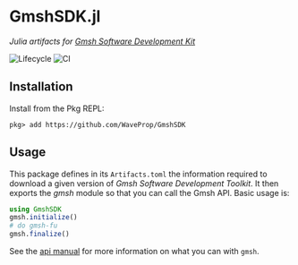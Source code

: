 # GmshSDK.jl
*Julia artifacts for [Gmsh Software Development Kit](https://gmsh.info/#Download)*

![Lifecycle](https://img.shields.io/badge/lifecycle-maturing-blue.svg)
![CI](https://github.com/WaveProp/GmshSDK/workflows/CI/badge.svg?branch=main)

## Installation
Install from the Pkg REPL:
```
pkg> add https://github.com/WaveProp/GmshSDK
```

## Usage

This package defines in its `Artifacts.toml` the information required to download a given version of *Gmsh Software Development Toolkit*. It then exports the *gmsh* module so that you can call the Gmsh API. Basic usage is:

```julia
using GmshSDK
gmsh.initialize()
# do gmsh-fu
gmsh.finalize()
```

See the [api manual](https://gmsh.info/doc/texinfo/gmsh.html#Gmsh-API) for more information on what you can with `gmsh`.
